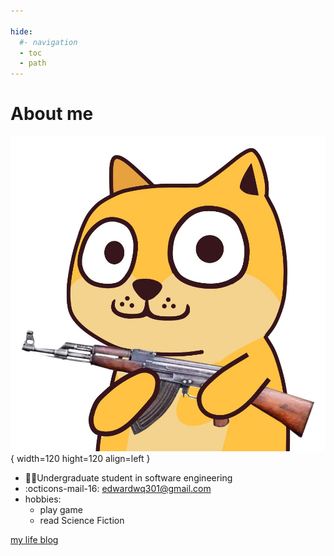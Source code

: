 ```yaml
---

hide:
  #- navigation
  - toc
  - path
---
```


# About me

![dog](image/gode.jpg){ width=120 hight=120 align=left }


- :student:Undergraduate student in software engineering
- :octicons-mail-16: edwardwq301@gmail.com
- hobbies:
    - play game
    - read Science Fiction

[my life blog](https://beautifulwq.github.io/hexoblog/)